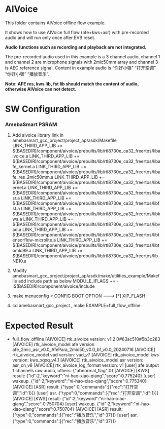 # AIVoice

This folder contains AIVoice offline flow example.

It shows how to use AIVoice full flow (afe+kws+asr) with pre-recorded audio and will run only once after EVB reset.

**Audio functions such as recording and playback are not integrated.**

The pre-recorded audio used in this example is a 3 channel audio, channel 1 and channel 2 are microphone signals with 2mic50mm array and channel 3 is AEC reference signal. Content in example audio is “你好小强” “打开空调” “你好小强” “播放音乐”.

**Note: AFE res, kws lib, fst lib should match the content of audio, otherwise AIVoice can not detect.**

# SW Configuration
### AmebaSmart PSRAM

1. Add aivoice library link in amebasmart_gcc_project/project_ap/asdk/Makefile
LINK_THIRD_APP_LIB += $(BASEDIR)/component/aivoice/prebuilts/lib/rtl8730e_ca32_freertos/libaivoice.a
LINK_THIRD_APP_LIB += $(BASEDIR)/component/aivoice/prebuilts/lib/rtl8730e_ca32_freertos/libafe_kernel.a
LINK_THIRD_APP_LIB += $(BASEDIR)/component/aivoice/prebuilts/lib/rtl8730e_ca32_freertos/libafe_res_2mic50mm.a
LINK_THIRD_APP_LIB += $(BASEDIR)/component/aivoice/prebuilts/lib/rtl8730e_ca32_freertos/libkernel.a
LINK_THIRD_APP_LIB += $(BASEDIR)/component/aivoice/prebuilts/lib/rtl8730e_ca32_freertos/libasr.a
LINK_THIRD_APP_LIB += $(BASEDIR)/component/aivoice/prebuilts/lib/rtl8730e_ca32_freertos/libfst.a
LINK_THIRD_APP_LIB += $(BASEDIR)/component/aivoice/prebuilts/lib/rtl8730e_ca32_freertos/libkws.a
LINK_THIRD_APP_LIB += $(BASEDIR)/component/aivoice/prebuilts/lib/rtl8730e_ca32_freertos/libvad.a
LINK_THIRD_APP_LIB += $(BASEDIR)/component/aivoice/prebuilts/lib/rtl8730e_ca32_freertos/libtensorflow-microlite.a
LINK_THIRD_APP_LIB += $(BASEDIR)/component/aivoice/prebuilts/lib/rtl8730e_ca32_freertos/libtomlc99.a
LINK_THIRD_APP_LIB += $(BASEDIR)/component/aivoice/prebuilts/lib/rtl8730e_ca32_freertos/libNE10.a

2. Modify amebasmart_gcc_project/project_ap/asdk/make/utilities_example/Makefile
add include path as below
    MODULE_IFLAGS += -I$(BASEDIR)/component/aivoice/include

3. make menuconfig
< CONFIG BOOT OPTION  --->
        [*] XIP_FLASH 

4. cd amebasmart_gcc_project , make EXAMPLE=full_flow_offline

# Expected Result
* full_flow_offline
[AIVOICE] rtk_aivoice version: v1.2.0#63ac510#5b3c283
[AIVOICE] rtk_aivoice_model afe version: afe_2mic_asr_v0.0_AfePara_2mic50_v0.0_bf_v0.0_20240716
[AIVOICE] rtk_aivoice_model vad version: vad_v7
[AIVOICE] rtk_aivoice_model kws version: kws_xqxq_v4.1
[AIVOICE] rtk_aivoice_model asr version: asr_cn_v8
[AIVOICE] rtk_aivoice_log_format version: v1
[user] afe output 1 channels raw audio, others: {"abnormal_flag":0}
[AIVOICE] [KWS] result: {"id":2,"keyword":"ni-hao-xiao-qiang","score":0.775240}
[user] wakeup. {"id":2,"keyword":"ni-hao-xiao-qiang","score":0.775240}
[AIVOICE] [ASR] result: {"type":0,"commands":[{"rec":"打开空调","id":1}]}
[user] asr. {"type":0,"commands":[{"rec":"打开空调","id":1}]}
[AIVOICE] [KWS] result: {"id":2,"keyword":"ni-hao-xiao-qiang","score":0.750704}
[user] wakeup. {"id":2,"keyword":"ni-hao-xiao-qiang","score":0.750704}
[AIVOICE] [ASR] result: {"type":0,"commands":[{"rec":"播放音乐","id":37}]}
[user] asr. {"type":0,"commands":[{"rec":"播放音乐","id":37}]}

